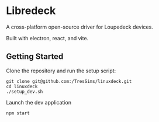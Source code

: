 # Libredeck

A cross-platform open-source driver for Loupedeck devices.

Built with electron, react, and vite.

## Getting Started

Clone the repository and run the setup script:

```shell
git clone git@github.com:/TresSims/linuxdeck.git
cd linuxdeck
./setup_dev.sh
```


Launch the dev application

```shell
npm start
```
